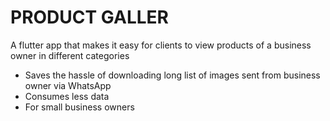 # PRODUCT GALLER #
A flutter app that makes it easy for clients to view products of a business owner in different categories 
- Saves the hassle of downloading long list of images sent from business owner via WhatsApp
- Consumes less data
- For small business owners
 
 
